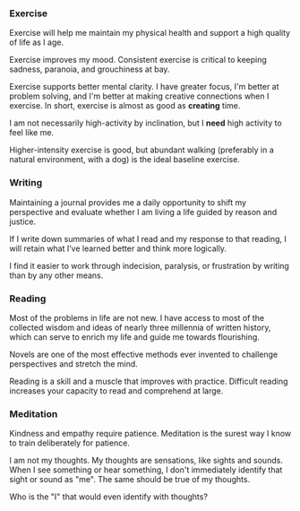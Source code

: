 ### Exercise

Exercise will help me maintain my physical health and support a high quality of life as I age.

Exercise improves my mood. Consistent exercise is critical to keeping sadness, paranoia, and grouchiness at bay.

Exercise supports better mental clarity. I have greater focus, I'm better at problem solving, and I'm better at making creative connections when I exercise. In short, exercise is almost as good as **creating** time.

I am not necessarily high-activity by inclination, but I **need** high activity to feel like me.

Higher-intensity exercise is good, but abundant walking (preferably in a natural environment, with a dog) is the ideal baseline exercise.

### Writing

Maintaining a journal provides me a daily opportunity to shift my perspective and evaluate whether I am living a life guided by reason and justice.

If I write down summaries of what I read and my response to that reading, I will retain what I’ve learned better and think more logically.

I find it easier to work through indecision, paralysis, or frustration by writing than by any other means.

### Reading

Most of the problems in life are not new. I have access to most of the collected wisdom and ideas of nearly three millennia of written history, which can serve to enrich my life and guide me towards flourishing.

Novels are one of the most effective methods ever invented to challenge perspectives and stretch the mind.

Reading is a skill and a muscle that improves with practice. Difficult reading increases your capacity to read and comprehend at large.

### Meditation

Kindness and empathy require patience. Meditation is the surest way I know to train deliberately for patience.

I am not my thoughts. My thoughts are sensations, like sights and sounds. When I see something or hear something, I don't immediately identify that sight or sound as "me". The same should be true of my thoughts.

Who is the "I" that would even identify with thoughts?

